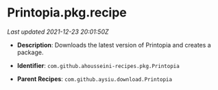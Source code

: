 # Printopia.pkg.recipe

_Last updated 2021-12-23 20:01:50Z_

- **Description**: Downloads the latest version of Printopia and creates a package.

- **Identifier**: `com.github.ahousseini-recipes.pkg.Printopia`

- **Parent Recipes**: `com.github.aysiu.download.Printopia`
